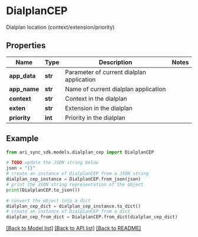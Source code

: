 # DialplanCEP

Dialplan location (context/extension/priority)

## Properties

Name | Type | Description | Notes
------------ | ------------- | ------------- | -------------
**app_data** | **str** | Parameter of current dialplan application | 
**app_name** | **str** | Name of current dialplan application | 
**context** | **str** | Context in the dialplan | 
**exten** | **str** | Extension in the dialplan | 
**priority** | **int** | Priority in the dialplan | 

## Example

```python
from ari_sync_sdk.models.dialplan_cep import DialplanCEP

# TODO update the JSON string below
json = "{}"
# create an instance of DialplanCEP from a JSON string
dialplan_cep_instance = DialplanCEP.from_json(json)
# print the JSON string representation of the object
print(DialplanCEP.to_json())

# convert the object into a dict
dialplan_cep_dict = dialplan_cep_instance.to_dict()
# create an instance of DialplanCEP from a dict
dialplan_cep_from_dict = DialplanCEP.from_dict(dialplan_cep_dict)
```
[[Back to Model list]](../README.md#documentation-for-models) [[Back to API list]](../README.md#documentation-for-api-endpoints) [[Back to README]](../README.md)


